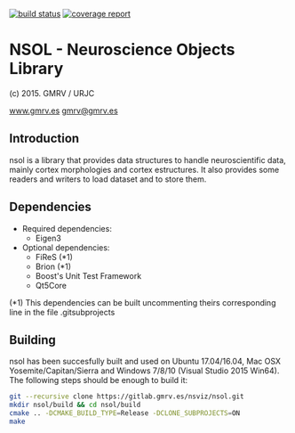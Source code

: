 [![build status](https://gitlab.gmrv.es/nsviz/nsol/badges/master/build.svg)](https://gitlab.gmrv.es/nsviz/nsol/commits/master)
[![coverage report](https://gitlab.gmrv.es/nsviz/nsol/badges/master/coverage.svg)](https://gitlab.gmrv.es/nsviz/nsol/commits/master)


# NSOL - Neuroscience Objects Library
(c) 2015. GMRV / URJC

www.gmrv.es
gmrv@gmrv.es

## Introduction

nsol is a library that provides data structures to handle neuroscientific data,
mainly cortex morphologies and cortex estructures. It also provides some readers
and writers to load dataset and to store them.

## Dependencies

* Required dependencies:
    * Eigen3
* Optional dependencies:
    * FiReS (*1)
    * Brion (*1)
    * Boost's Unit Test Framework
    * Qt5Core

(*1) This dependencies can be built uncommenting theirs corresponding line in the file .gitsubprojects

## Building

nsol has been succesfully built and used on Ubuntu 17.04/16.04, Mac OSX
Yosemite/Capitan/Sierra and Windows 7/8/10 (Visual Studio 2015 Win64). The following
steps should be enough to build it:

```bash
git --recursive clone https://gitlab.gmrv.es/nsviz/nsol.git
mkdir nsol/build && cd nsol/build
cmake .. -DCMAKE_BUILD_TYPE=Release -DCLONE_SUBPROJECTS=ON
make
```
